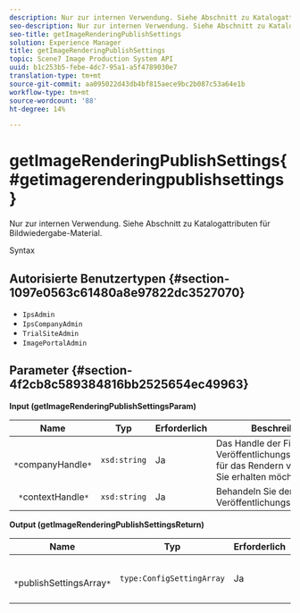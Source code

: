 ```yaml
---
description: Nur zur internen Verwendung. Siehe Abschnitt zu Katalogattributen für Bildwiedergabe-Material.
seo-description: Nur zur internen Verwendung. Siehe Abschnitt zu Katalogattributen für Bildwiedergabe-Material.
seo-title: getImageRenderingPublishSettings
solution: Experience Manager
title: getImageRenderingPublishSettings
topic: Scene7 Image Production System API
uuid: b1c253b5-febe-4dc7-95a1-a5f4789030e7
translation-type: tm+mt
source-git-commit: aa095022d43db4bf815aece9bc2b087c53a64e1b
workflow-type: tm+mt
source-wordcount: '88'
ht-degree: 14%

---
```



# getImageRenderingPublishSettings{#getimagerenderingpublishsettings}

Nur zur internen Verwendung. Siehe Abschnitt zu Katalogattributen für Bildwiedergabe-Material.

Syntax

## Autorisierte Benutzertypen {#section-1097e0563c61480a8e97822dc3527070}

* `IpsAdmin`
* `IpsCompanyAdmin`
* `TrialSiteAdmin`
* `ImagePortalAdmin`

## Parameter {#section-4f2cb8c589384816bb2525654ec49963}

**Input (getImageRenderingPublishSettingsParam)**

| Name | Typ | Erforderlich | Beschreibung |
|---|---|---|---|
| ` *`companyHandle`*` | `xsd:string` | Ja | Das Handle der Firma, deren Veröffentlichungseinstellungen für das Rendern von Bildern Sie erhalten möchten. |
| ` *`contextHandle`*` | `xsd:string` | Ja | Behandeln Sie den Veröffentlichungskontext. |

**Output (getImageRenderingPublishSettingsReturn)**

| Name | Typ | Erforderlich | Beschreibung |
|---|---|---|---|
| ` *`publishSettingsArray`*` | `type:ConfigSettingArray` | Ja | Einstellungen für das Rendern von Bildern. |

